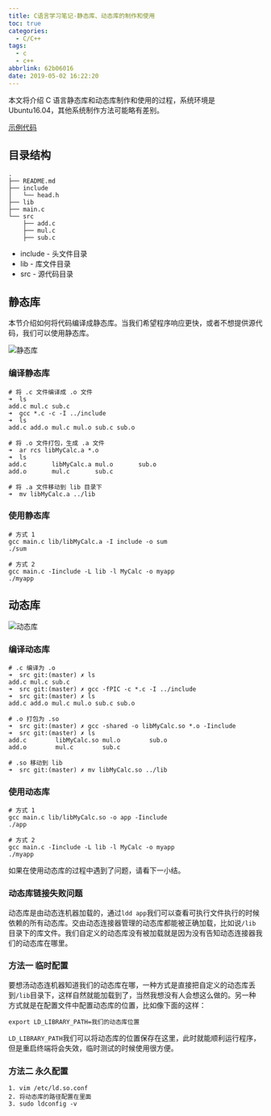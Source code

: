 ```yaml
---
title: C语言学习笔记-静态库、动态库的制作和使用
toc: true
categories:
  - C/C++
tags:
  - c
  - c++
abbrlink: 62b06016
date: 2019-05-02 16:22:20
---
```


本文将介绍 C 语言静态库和动态库制作和使用的过程，系统环境是 Ubuntu16.04，其他系统制作方法可能略有差别。

[示例代码](<https://github.com/YujieShui/up-up-c/tree/master/how_to_make_lib>)

<!-- more -->

## 目录结构

```
.
├── README.md
├── include
│   └── head.h
├── lib
├── main.c
└── src
    ├── add.c
    ├── mul.c
    ├── sub.c
```

- include - 头文件目录
- lib - 库文件目录
- src - 源代码目录

## 静态库

本节介绍如何将代码编译成静态库。当我们希望程序响应更快，或者不想提供源代码，我们可以使用静态库。

![静态库](<http://image.shuiyujie.com/static_library.png>)

### 编译静态库

```shell
# 将 .c 文件编译成 .o 文件
➜  ls
add.c mul.c sub.c
➜  gcc *.c -c -I ../include
➜  ls
add.c add.o mul.c mul.o sub.c sub.o

# 将 .o 文件打包，生成 .a 文件
➜  ar rcs libMyCalc.a *.o
➜  ls
add.c       libMyCalc.a mul.o       sub.o
add.o       mul.c       sub.c

# 将 .a 文件移动到 lib 目录下
➜  mv libMyCalc.a ../lib
```

### 使用静态库

```shell
# 方式 1
gcc main.c lib/libMyCalc.a -I include -o sum
./sum

# 方式 2
gcc main.c -Iinclude -L lib -l MyCalc -o myapp
./myapp
```



## 动态库

![动态库](<http://image.shuiyujie.com/dll.png>)

### 编译动态库

```shell
# .c 编译为 .o
➜  src git:(master) ✗ ls
add.c mul.c sub.c
➜  src git:(master) ✗ gcc -fPIC -c *.c -I ../include
➜  src git:(master) ✗ ls
add.c add.o mul.c mul.o sub.c sub.o

# .o 打包为 .so
➜  src git:(master) ✗ gcc -shared -o libMyCalc.so *.o -Iinclude
➜  src git:(master) ✗ ls
add.c        libMyCalc.so mul.o        sub.o
add.o        mul.c        sub.c

# .so 移动到 lib
➜  src git:(master) ✗ mv libMyCalc.so ../lib
```



### 使用动态库

```
# 方式 1
gcc main.c lib/libMyCalc.so -o app -Iinclude
./app

# 方式 2
gcc main.c -Iinclude -L lib -l MyCalc -o myapp
./myapp
```

如果在使用动态库的过程中遇到了问题，请看下一小结。



### 动态库链接失败问题

动态库是由动态连机器加载的，通过`ldd app`我们可以查看可执行文件执行的时候依赖的所有动态库。交由动态连接器管理的动态库都能被正确加载，比如说`/lib`目录下的库文件。我们自定义的动态库没有被加载就是因为没有告知动态连接器我们的动态库在哪里。

### 方法一 临时配置

要想汤动态连机器知道我们的动态库在哪，一种方式是直接把自定义的动态库丢到`/lib`目录下，这样自然就能加载到了，当然我想没有人会想这么做的。另一种方式就是在配置文件中配置动态库的位置，比如像下面的这样：

```
export LD_LIBRARY_PATH=我们的动态库位置
```

`LD_LIBRARY_PATH`我们可以将动态库的位置保存在这里，此时就能顺利运行程序，但是重启终端将会失效，临时测试的时候使用很方便。

### 方法二 永久配置

```
1. vim /etc/ld.so.conf
2. 将动态库的路径配置在里面
3. sudo ldconfig -v
```

